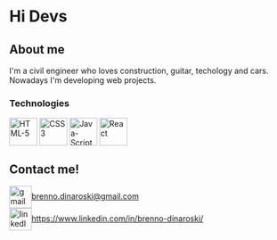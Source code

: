 <h1>Hi Devs</h1>
<div>
  <!--<h2>I'm currently learning web development</h2>-->
  <div>
    <h2>About me</h2>
    <p>I'm a civil engineer who loves construction, guitar, techology and cars. Nowadays I'm developing web projects.</p>
  </div>
  
  <div>
    <h3>Technologies</h3>
    <img alt="HTML-5" align="center" height="50"  class=images src="https://logospng.org/download/html-5/logo-html-5-512.png">
    <img alt="CSS3" align="center" height="50"  class=images src="https://logospng.org/download/css-3/logo-css-3-2048.png">
    <img alt="Java-Script" align="center" height="50"  class=images src="https://logospng.org/download/javascript/logo-javascript-icon-512.png">
    <img alt="React" align="center" height="50" class=images src="https://logospng.org/download/react/logo-react-512.png">
  </div>
 </div>
 <div>
  <h2>Contact me!</h2>  
    <div>
      <a href="brenno.dinaroski@gmail.com"><img align="center" height="40" src="https://logospng.org/download/gmail/logo-gmail-512.png" alt="gmail logo">brenno.dinaroski@gmail.com</a><br>
      <a href="https://www.linkedin.com/in/brenno-dinaroski/"><img align="center" height="40" src="https://logospng.org/download/linkedin/logo-linkedin-icon-512.png" alt="linkedIn logo">https://www.linkedin.com/in/brenno-dinaroski/</a>
    </div>
</div>
  
 
  
  
<!--
**brennoDinaroski/brennoDinaroski** is a ✨ _special_ ✨ repository because its `README.md` (this file) appears on your GitHub profile.

Here are some ideas to get you started:

- 🔭 I’m currently working on ...
- 🌱 I’m currently learning ...
- 👯 I’m looking to collaborate on ...
- 🤔 I’m looking for help with ...
- 💬 Ask me about ...
- 📫 How to reach me: ...
- 😄 Pronouns: ...
- ⚡ Fun fact: ...
-->
